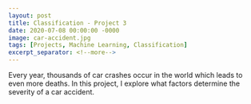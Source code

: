 ```yaml
---
layout: post
title: Classification - Project 3
date: 2020-07-08 00:00:00 -0000
image: car-accident.jpg
tags: [Projects, Machine Learning, Classification]
excerpt_separator: <!--more-->
---
```


Every year, thousands of car crashes occur in the world which leads to
even more deaths. In this project, I explore what factors determine the
severity of a car accident.